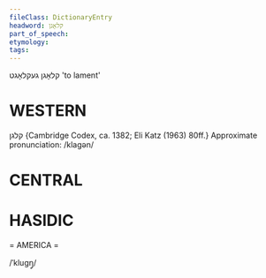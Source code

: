 ```yaml
---
fileClass: DictionaryEntry
headword: קלאָגן
part_of_speech: 
etymology: 
tags: 
---
```

קלאָגן
געקלאָגט
'to lament'

WESTERN
========

קלגן
{Cambridge Codex, ca. 1382; Eli Katz (1963) 80ff.}
Approximate pronunciation: /klagən/

CENTRAL
========

HASIDIC
=======
= AMERICA = 

/ˈklugŋ̥/ 